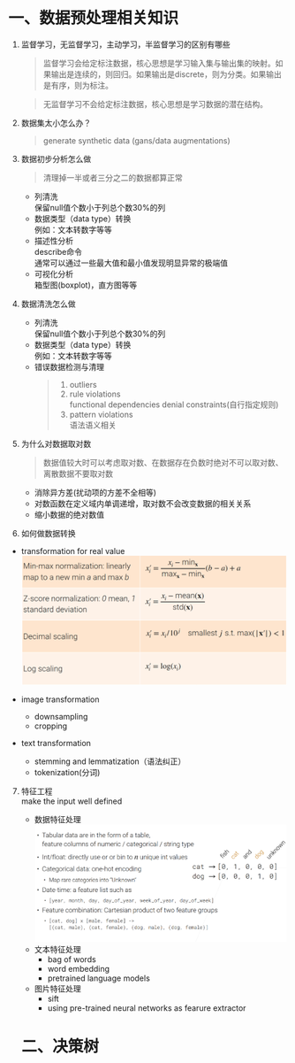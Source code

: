 # 一、数据预处理相关知识
1. 监督学习，无监督学习，主动学习，半监督学习的区别有哪些  
   >监督学习会给定标注数据，核心思想是学习输入集与输出集的映射。如果输出是连续的，则回归。如果输出是discrete，则为分类。如果输出是有序，则为标注。  

   >无监督学习不会给定标注数据，核心思想是学习数据的潜在结构。

2. 数据集太小怎么办？
   > generate synthetic data (gans/data augmentations)


3. 数据初步分析怎么做 
   > 清理掉一半或者三分之二的数据都算正常 
   - 列清洗  
      保留null值个数小于列总个数30%的列  
   - 数据类型（data type）转换  
      例如：文本转数字等等
   - 描述性分析  
      describe命令  
      通常可以通过一些最大值和最小值发现明显异常的极端值
   - 可视化分析  
      箱型图(boxplot)，直方图等等

4. 数据清洗怎么做  
   - 列清洗  
      保留null值个数小于列总个数30%的列  
   - 数据类型（data type）转换  
      例如：文本转数字等等
   - 错误数据检测与清理  
      > 1. outliers
      > 2. rule violations  
         functional dependencies
         denial constraints(自行指定规则)  
      > 3. pattern violations  
         语法语义相关
   

5. 为什么对数据取对数  
   > 数据值较大时可以考虑取对数、在数据存在负数时绝对不可以取对数、离散数据不要取对数  
   - 消除异方差(扰动项的方差不全相等)  
   - 对数函数在定义域内单调递增，取对数不会改变数据的相关关系
   - 缩小数据的绝对数值  


6. 如何做数据转换  
- transformation for real value  
![avatar](/machinelearning/normalization.png)

- image transformation
   - downsampling
   - cropping  
- text transformation
   - stemming and lemmatization（语法纠正）
   - tokenization(分词)

7. 特征工程  
   make the input well defined
   - 数据特征处理
   ![avatar](/machinelearning/feature.png)
   - 文本特征处理
      - bag of words
      - word embedding
      - pretrained language models
   - 图片特征处理
      - sift
      - using pre-trained neural networks as fearure extractor



   # 二、决策树  
